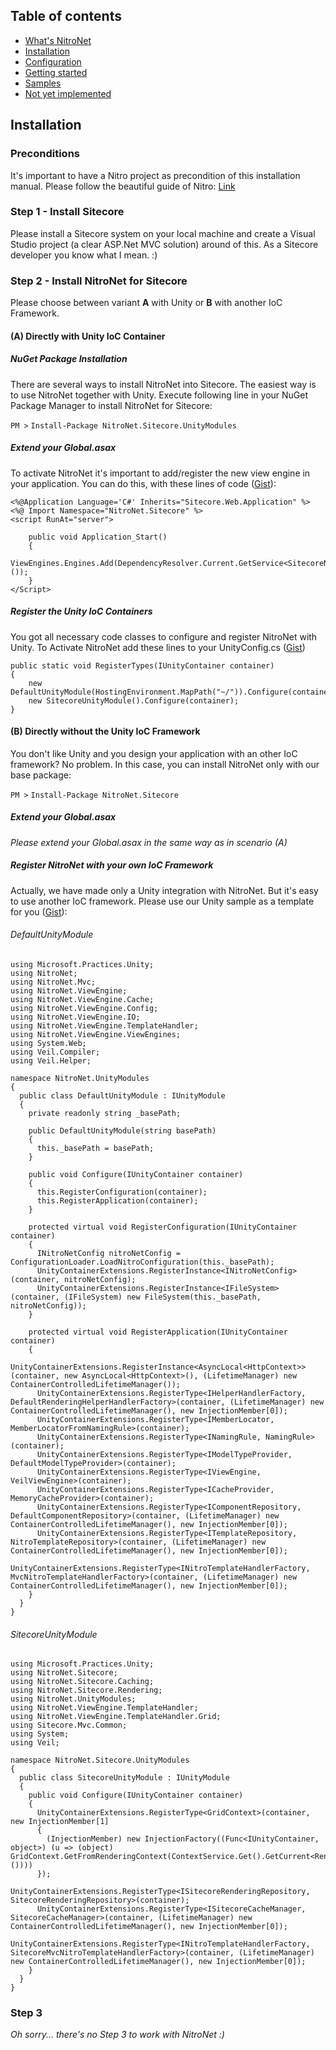 ## Table of contents
- [What's NitroNet](https://github.com/namics/NitroNetSitecore)
- [Installation](https://github.com/namics/NitroNetSitecore/blob/master/docs/installation.md)
- [Configuration](https://github.com/namics/NitroNetSitecore/blob/master/docs/configuration.md)
- [Getting started](https://github.com/namics/NitroNetSitecore/blob/master/docs/getting-started.md)
- [Samples](https://github.com/namics/NitroNetSitecore/blob/master/docs/samples.md)
- [Not yet implemented](https://github.com/namics/NitroNetSitecore/blob/master/docs/not-implemented.md)

## Installation

### Preconditions
It's important to have a Nitro project as precondition of this installation manual. Please follow the beautiful guide of Nitro: [Link](https://github.com/namics/generator-nitro/)

### Step 1 - Install Sitecore
Please install a Sitecore system on your local machine and create a Visual Studio project (a clear ASP.Net MVC solution) around of this. As a Sitecore developer you know what I mean. :)

### Step 2 - Install NitroNet for Sitecore

Please choose between variant **A** with Unity or **B** with another IoC Framework.

#### (A) Directly with Unity IoC Container

##### NuGet Package Installation
There are several ways to install NitroNet into Sitecore. The easiest way is to use NitroNet together with Unity. Execute following line in your NuGet Package Manager to install NitroNet for Sitecore:

`PM >` `Install-Package NitroNet.Sitecore.UnityModules`

##### Extend your Global.asax
To activate NitroNet it's important to add/register the new view engine in your application. You can do this, with these lines of code ([Gist](https://gist.github.com/daniiiol/216b161462db3dc2f7a3f43745bbfad0)):

	<%@Application Language='C#' Inherits="Sitecore.Web.Application" %>
	<%@ Import Namespace="NitroNet.Sitecore" %>
	<script RunAt="server">
	    
	    public void Application_Start()
	    {
	        ViewEngines.Engines.Add(DependencyResolver.Current.GetService<SitecoreNitroNetViewEngine>());
	    }
	</Script>

##### Register the Unity IoC Containers
You got all necessary code classes to configure and register NitroNet with Unity. To Activate NitroNet add these lines to your UnityConfig.cs ([Gist](https://gist.github.com/daniiiol/90b63503bfe0665c642f862f3ec2553f))

	public static void RegisterTypes(IUnityContainer container)
    {
        new DefaultUnityModule(HostingEnvironment.MapPath("~/")).Configure(container);
        new SitecoreUnityModule().Configure(container);
    }

#### (B) Directly without the Unity IoC Framework
You don't like Unity and you design your application with an other IoC framework? No problem. In this case, you can install NitroNet only with our base package:

`PM >` `Install-Package NitroNet.Sitecore`

##### Extend your Global.asax
*Please extend your Global.asax in the same way as in scenario (A)*

##### Register NitroNet with your own IoC Framework
Actually, we have made only a Unity integration with NitroNet. But it's easy to use another IoC framework. Please use our Unity sample as a template for you ([Gist](https://gist.github.com/daniiiol/036be44e535768fac2df5eec0aff9180)):

###### DefaultUnityModule

	using Microsoft.Practices.Unity;
	using NitroNet;
	using NitroNet.Mvc;
	using NitroNet.ViewEngine;
	using NitroNet.ViewEngine.Cache;
	using NitroNet.ViewEngine.Config;
	using NitroNet.ViewEngine.IO;
	using NitroNet.ViewEngine.TemplateHandler;
	using NitroNet.ViewEngine.ViewEngines;
	using System.Web;
	using Veil.Compiler;
	using Veil.Helper;
	
	namespace NitroNet.UnityModules
	{
	  public class DefaultUnityModule : IUnityModule
	  {
	    private readonly string _basePath;
	
	    public DefaultUnityModule(string basePath)
	    {
	      this._basePath = basePath;
	    }
	
	    public void Configure(IUnityContainer container)
	    {
	      this.RegisterConfiguration(container);
	      this.RegisterApplication(container);
	    }
	
	    protected virtual void RegisterConfiguration(IUnityContainer container)
	    {
	      INitroNetConfig nitroNetConfig = ConfigurationLoader.LoadNitroConfiguration(this._basePath);
	      UnityContainerExtensions.RegisterInstance<INitroNetConfig>(container, nitroNetConfig);
	      UnityContainerExtensions.RegisterInstance<IFileSystem>(container, (IFileSystem) new FileSystem(this._basePath, nitroNetConfig));
	    }
	
	    protected virtual void RegisterApplication(IUnityContainer container)
	    {
	      UnityContainerExtensions.RegisterInstance<AsyncLocal<HttpContext>>(container, new AsyncLocal<HttpContext>(), (LifetimeManager) new ContainerControlledLifetimeManager());
	      UnityContainerExtensions.RegisterType<IHelperHandlerFactory, DefaultRenderingHelperHandlerFactory>(container, (LifetimeManager) new ContainerControlledLifetimeManager(), new InjectionMember[0]);
	      UnityContainerExtensions.RegisterType<IMemberLocator, MemberLocatorFromNamingRule>(container);
	      UnityContainerExtensions.RegisterType<INamingRule, NamingRule>(container);
	      UnityContainerExtensions.RegisterType<IModelTypeProvider, DefaultModelTypeProvider>(container);
	      UnityContainerExtensions.RegisterType<IViewEngine, VeilViewEngine>(container);
	      UnityContainerExtensions.RegisterType<ICacheProvider, MemoryCacheProvider>(container);
	      UnityContainerExtensions.RegisterType<IComponentRepository, DefaultComponentRepository>(container, (LifetimeManager) new ContainerControlledLifetimeManager(), new InjectionMember[0]);
	      UnityContainerExtensions.RegisterType<ITemplateRepository, NitroTemplateRepository>(container, (LifetimeManager) new ContainerControlledLifetimeManager(), new InjectionMember[0]);
	      UnityContainerExtensions.RegisterType<INitroTemplateHandlerFactory, MvcNitroTemplateHandlerFactory>(container, (LifetimeManager) new ContainerControlledLifetimeManager(), new InjectionMember[0]);
	    }
	  }
	}

###### SitecoreUnityModule


	using Microsoft.Practices.Unity;
	using NitroNet.Sitecore;
	using NitroNet.Sitecore.Caching;
	using NitroNet.Sitecore.Rendering;
	using NitroNet.UnityModules;
	using NitroNet.ViewEngine.TemplateHandler;
	using NitroNet.ViewEngine.TemplateHandler.Grid;
	using Sitecore.Mvc.Common;
	using System;
	using Veil;
	
	namespace NitroNet.Sitecore.UnityModules
	{
	  public class SitecoreUnityModule : IUnityModule
	  {
	    public void Configure(IUnityContainer container)
	    {
	      UnityContainerExtensions.RegisterType<GridContext>(container, new InjectionMember[1]
	      {
	        (InjectionMember) new InjectionFactory((Func<IUnityContainer, object>) (u => (object) GridContext.GetFromRenderingContext(ContextService.Get().GetCurrent<RenderingContext>())))
	      });
	      UnityContainerExtensions.RegisterType<ISitecoreRenderingRepository, SitecoreRenderingRepository>(container);
	      UnityContainerExtensions.RegisterType<ISitecoreCacheManager, SitecoreCacheManager>(container, (LifetimeManager) new ContainerControlledLifetimeManager(), new InjectionMember[0]);
	      UnityContainerExtensions.RegisterType<INitroTemplateHandlerFactory, SitecoreMvcNitroTemplateHandlerFactory>(container, (LifetimeManager) new ContainerControlledLifetimeManager(), new InjectionMember[0]);
	    }
	  }
	}


### Step 3
*Oh sorry... there's no Step 3 to work with NitroNet :)*
